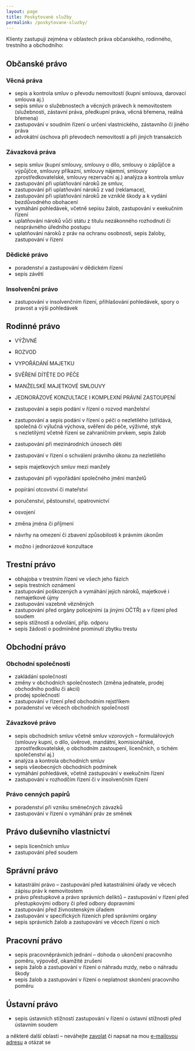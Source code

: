 ```yaml
---
layout: page
title: Poskytované služby
permalink: /poskytovane-sluzby/
---
```


Klienty zastupuji zejména v oblastech práva občanského, rodinného, trestního a obchodního:

## Občanské právo

### Věcná práva
- sepis a kontrola smluv o převodu nemovitostí (kupní smlouva, darovací smlouva&nbsp;aj.)
- sepis smluv o služebnostech a věcných právech k nemovitostem (služebnosti, zástavní práva, předkupní práva, věcná břemena, reálná břemena)
- zastupování v soudním řízení o určení vlastnického, zástavního či jiného práva
- advokátní úschova při převodech nemovitostí a při jiných transakcích

### Závazková práva
- sepis smluv (kupní smlouvy, smlouvy o dílo, smlouvy o zápůjčce a výpůjčce, smlouvy příkazní, smlouvy nájemní, smlouvy zprostředkovatelské, smlouvy rezervační aj.)
analýza a kontrola smluv
- zastupování při uplatňování nároků ze smluv, 
- zastupování při uplatňování nároků z vad (reklamace), 
- zastupování při uplatňování nároků ze vzniklé škody a k vydání bezdůvodného obohacení
- vymáhání pohledávek, včetně sepisu žalob, zastupování v exekučním řízení
- uplatňování nároků vůči státu z titulu nezákonného rozhodnutí či nesprávného úředního postupu
- uplatňování nároků z práv na ochranu osobnosti, sepis žaloby, zastupování v řízení

### Dědické právo
- poradenství a zastupování v dědickém řízení
- sepis závětí

### Insolvenční právo
- zastupování v insolvenčním řízení, přihlašování pohledávek, spory o pravost a výši pohledávek



## Rodinné právo
- VÝŽIVNÉ
- ROZVOD
- VYPOŘÁDÁNÍ MAJETKU
- SVĚŘENÍ DÍTĚTE DO PÉČE
- MANŽELSKÉ MAJETKOVÉ SMLOUVY
- JEDNORÁZOVÉ KONZULTACE I KOMPLEXNÍ PRÁVNÍ ZASTOUPENÍ

- zastupování a sepis podání v řízení o rozvod manželství
- zastupování a sepis podání v řízení o péči o nezletilého (střídává, společná či výlučná výchova, svěření do péče, výživné, styk s nezletilým) včetně řízení se zahraničním prvkem, sepis žalob 
- zastupování při mezinárodních únosech dětí
- zastupování v řízení o schválení právního úkonu za nezletilého
- sepis majetkových smluv mezi manžely
- zastupování při vypořádání společného jmění manželů
- popírání otcovství či mateřství
- poručenství, pěstounství, opatrovnictví
- osvojení
- změna jména či příjmení
- návrhy na omezení či zbavení způsobilosti k právním úkonům
- možno i jednorázové konzultace


## Trestní právo
- obhajoba v trestním řízení ve všech jeho fázích
- sepis trestních oznámení
- zastupování poškozených a vymáhání jejich nároků, majetkové i nemajetkové újmy
- zastupování vazebně vězněných
- zastupování před orgány policejními (a jinými OČTŘ) a v řízení před soudem
- sepis stížností a odvolání, příp. odporu
- sepis žádostí o podmíněné prominutí zbytku trestu


## Obchodní právo

### Obchodní společnosti
- zakládání společností
- změny v obchodních společnostech (změna jednatele, prodej obchodního podílu či akcií)
- prodej společností
- zastupování v řízení před obchodním rejstříkem
- poradenství ve věcech obchodních společností

### Závazkové právo
- sepis obchodních smluv včetně smluv vzorových – formulářových (smlouvy kupní, o dílo, úvěrové, mandátní, komisionářské, zprostředkovatelské, o obchodním zastoupení, licenčních, o tichém společenství aj.)
- analýza a kontrola obchodních smluv
- sepis všeobecných obchodních podmínek 
- vymáhání pohledávek, včetně zastupování v exekučním řízení
- zastupování v rozhodčím řízení či v insolvenčním řízení

### Právo cenných papírů
- poradenství při vzniku směnečných závazků
- zastupování v řízení o vymáhání práv ze směnek
 

## Právo duševního vlastnictví
- sepis licenčních smluv
- zastupování před soudem
  

## Správní právo
- katastrální právo – zastupování před katastrálními úřady ve věcech zápisu práv k nemovitostem
- právo přestupkové a právo správních deliktů – zastupování v řízení před přestupkovými odbory či před odbory dopravními
- zastupování před živnostenským úřadem
- zastupování v specifických řízeních před správními orgány
- sepis správních žalob a zastupování ve věcech řízení o nich
 


## Pracovní právo
- sepis pracovněprávních jednání – dohoda o ukončení pracovního poměru, výpověď, okamžité zrušení
- sepis žalob a zastupování v řízení o náhradu mzdy, nebo o náhradu škody 
- sepis žalob a zastupování v řízení o neplatnost skončení pracovního poměru 


## Ústavní právo
- sepis ústavních stížností
zastupování v řízení o ústavní stížnosti před ústavním soudem


a některé další oblasti – neváhejte [zavolat]({{site.baseurl}}/kontakt) či napsat na mou [e-mailovou adresu](mailto:advokat@bruncko.cz) a otázat se

